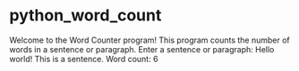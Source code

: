 # python_word_count

Welcome to the Word Counter program!
This program counts the number of words in a sentence or paragraph.
Enter a sentence or paragraph: Hello world! This is a sentence.
Word count: 6
